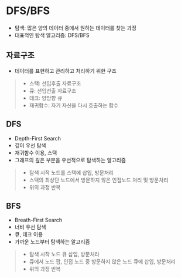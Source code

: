 # DFS/BFS

- 탐색: 많은 양의 데이터 중에서 원하는 데이터를 찾는 과정
- 대표적인 탐색 알고리즘: DFS/BFS

## 자료구조
- 데이터를 표현하고 관리하고 처리하기 위한 구조
> - 스택: 선입후출 자료구조  
> - 큐: 선입선출 자료구조  
> - 데크: 양방향 큐  
> - 재귀함수: 자기 자신을 다시 호출하는 함수  

## DFS
- Depth-First Search
- 깊이 우선 탐색
- 재귀함수 이용, 스택
- 그래프의 깊은 부분을 우선적으로 탐색하는 알고리즘
> - 탐색 시작 노드를 스택에 삽입, 방문처리
> - 스택의 최상단 노드에서 방문하지 않은 인접노드 처리 및 방문처리
> - 위의 과정 반복

## BFS
- Breath-First Search
- 너비 우선 탐색
- 큐, 데크 이용
- 가까운 노드부터 탐색하는 알고리즘
> - 탐색 시작 노드 큐 삽입, 방문처라
> - 큐에서 노드 팝, 인접 노드 중 방문하지 않은 노드 큐에 삽입, 방문처리
> - 위의 과정 반복
